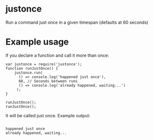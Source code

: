 # justonce
Run a command just once in a given timespan (defaults at 60 seconds)

# Example usage
If you declare a function and call it more than once:
```
var justonce = require('justonce');
function runJustOnce() {
    justonce.run(
      () => console.log('happened just once'),
      60, // Seconds between runs
      () => console.log('already happened, waiting...')
     );
}

runJustOnce();
runJustOnce();
```
It will be called just once.
Example output:
```

happened just once
already happened, waiting...
```
